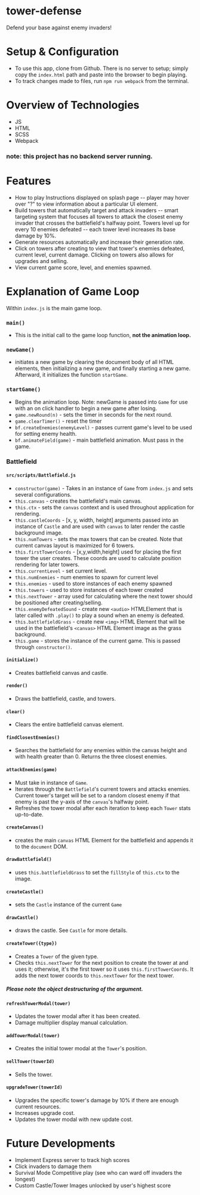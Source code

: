 # tower-defense
Defend your base against enemy invaders!

# Setup & Configuration
- To use this app, clone from Github. There is no server to setup; simply copy the `index.html` path and paste into the browser to begin playing.
- To track changes made to files, run `npm run webpack` from the terminal.
# Overview of Technologies
- JS
- HTML
- SCSS
- Webpack
### note: this project has no backend server running.

# Features
- How to play Instructions displayed on splash page -- player may hover over "?" to view information about a particular UI element.
- Build towers that automatically target and attack invaders -- smart targeting system that focuses all towers to attack the closest enemy invader that crosses the battlefield's halfway point. Towers level up for every 10 enemies defeated -- each tower level increases its base damage by 10%. 
- Generate resources automatically and increase their generation rate.
- Click on towers after creating to view that tower's enemies defeated, current level, current damage. Clicking on towers also allows for upgrades and selling.
- View current game score, level, and enemies spawned.

# Explanation of Game Loop
Within `index.js` is the main game loop. 
### `main()` 
- This is the initial call to the game loop function, **not the animation loop.** 
### `newGame()` 
- initiates a new game by clearing the document body of all HTML elements, then initializing a new game, and finally starting a new game. Afterward, it initializes the function `startGame`.
### `startGame()` 
- Begins the animation loop. Note: newGame is passed into `Game` for use with an on click handler to begin a new game after losing.
- `game.newRound(n)` - sets the timer in seconds for the next round.
- `game.clearTimer()` - reset the timer
- `bf.createEnemies(enemyLevel)` - passes current game's level to be used for setting enemy health.
- `bf.animateField(game)` - main battlefield animation. Must pass in the game.

### Battlefield ###
#### `src/scripts/Battlefield.js`
- `constructor(game)` - Takes in an instance of `Game` from `index.js` and sets several configurations.
- `this.canvas` - creates the battlefield's main canvas. 
- `this.ctx` - sets the `canvas` context and is used throughout application for rendering.
- `this.castleCoords` - [x, y, width, height] arguments passed into an instance of `Castle` and are used with `canvas` to later render the castle background image.
- `this.numTowers` - sets the max towers that can be created. Note that current canvas layout is maximized for 6 towers.
- `this.firstTowerCoords` - [x,y,width,height] used for placing the first tower the user creates. These coords are used to calculate position rendering for later towers.
- `this.currentLevel` - set current level.
- `this.numEnemies` - num enemies to spawn for current level
- `this.enemies` - used to store instances of each enemy spawned
- `this.towers` - used to store instances of each tower created
- `this.nextTower` - array used for calculating where the next tower should be positioned after creating/selling.
- `this.enemyDefeatedSound` - create new `<audio>` HTMLElement that is later called with `.play()` to play a sound when an enemy is defeated.
- `this.battlefieldGrass` - create new `<img>` HTML Element that will be used in the battlefield's `<canvas>` HTML Element image as the grass background.
- `this.game` - stores the instance of the current game. This is passed through `constructor()`.
#### `initialize()`
- Creates battlefield canvas and castle.
#### `render()`
- Draws the battlefield, castle, and towers.
#### `clear()`
- Clears the entire battlefield canvas element.
#### `findClosestEnemies()`
- Searches the battlefield for any enemies within the canvas height and with health greater than 0. Returns the three closest enemies.
#### `attackEnemies(game)`
- Must take in instance of `Game`.
- Iterates through the `Battlefield`'s current towers and attacks enemies. Current tower's target will be set to a random closest enemy if that enemy is past the  y-axis of the `canvas`'s halfway point.
- Refreshes the tower modal after each iteration to keep each `Tower` stats up-to-date.
#### `createCanvas()`
- creates the main `canvas` HTML Element for the battlefield and appends it to the `document` DOM.
#### `drawBattlefield()`
- uses `this.battlefieldGrass` to set the `fillStyle` of `this.ctx` to the image.
#### `createCastle()`
- sets the `Castle` instance of the current `Game`
#### `drawCastle()`
- draws the castle. See `Castle` for more details.
#### `createTower({type})`
- Creates a `Tower` of the given type.
- Checks `this.nextTower` for the next position to create the tower at and uses it; otherwise, it's the first tower so it uses `this.firstTowerCoords`. It adds the next tower coords to `this.nextTower` for the next tower.
##### Please note the object destructuring of the argument.
#### `refreshTowerModal(tower)`
- Updates the tower modal after it has been created.
- Damage multiplier display manual calculation.
#### `addTowerModal(tower)`
- Creates the initial tower modal at the `Tower`'s position. 
#### `sellTower(towerId)`
- Sells the tower.
#### `upgradeTower(towerId)`
- Upgrades the specific tower's damage by 10% if there are enough current resources. 
- Increases upgrade cost.
- Updates the tower modal with new update cost.

# Future Developments
- Implement Express server to track high scores
- Click invaders to damage them
- Survival Mode Competitive play (see who can ward off invaders the longest)
- Custom Castle/Tower Images unlocked by user's highest score
